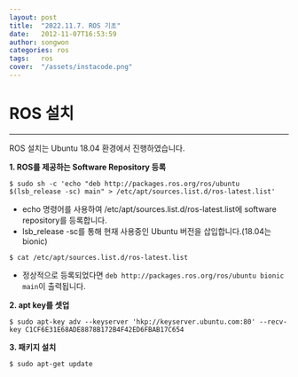 ```yaml
---
layout: post
title:  "2022.11.7. ROS 기초"
date:   2012-11-07T16:53:59
author: songwon
categories: ros
tags:	ros
cover:  "/assets/instacode.png"
---
```

# ROS 설치
---
 ROS 설치는 Ubuntu 18.04 환경에서 진행하였습니다.
 
**1. ROS를 제공하는 Software Repository 등록** 

`$ sudo sh -c 'echo "deb http://packages.ros.org/ros/ubuntu $(lsb_release -sc) main" > /etc/apt/sources.list.d/ros-latest.list'`

 - echo 명령어를 사용하여 /etc/apt/sources.list.d/ros-latest.list에 software repository를 등록합니다.
 - lsb_release -sc를 통해 현재 사용중인 Ubuntu 버전을 삽입합니다.(18.04는 bionic)
  
`$ cat /etc/apt/sources.list.d/ros-latest.list`

 - 정상적으로 등록되었다면 `deb http://packages.ros.org/ros/ubuntu bionic main`이 출력됩니다.

**2. apt key를 셋업**

`$ sudo apt-key adv --keyserver 'hkp://keyserver.ubuntu.com:80' --recv-key C1CF6E31E68ADE8878B172B4F42ED6FBAB17C654`
 
**3. 패키지 설치**

`$ sudo apt-get update`


